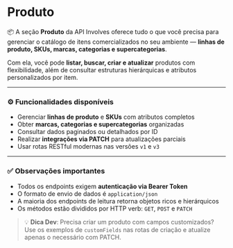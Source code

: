 # Produto

📦 A seção **Produto** da API Involves oferece tudo o que você precisa para gerenciar o catálogo de itens comercializados no seu ambiente — **linhas de produto, SKUs, marcas, categorias e supercategorias**.

Com ela, você pode **listar, buscar, criar e atualizar** produtos com flexibilidade, além de consultar estruturas hierárquicas e atributos personalizados por item.

***

### ⚙️ Funcionalidades disponíveis

* Gerenciar **linhas de produto** e **SKUs** com atributos completos
* Obter **marcas, categorias e supercategorias** organizadas
* Consultar dados paginados ou detalhados por ID
* Realizar **integrações via PATCH** para atualizações parciais
* Usar rotas RESTful modernas nas versões `v1` e `v3`

***

### ✅ Observações importantes

* Todos os endpoints exigem **autenticação via Bearer Token**
* O formato de envio de dados é `application/json`
* A maioria dos endpoints de leitura retorna objetos ricos e hierárquicos
* Os métodos estão divididos por HTTP verb: `GET`, `POST` e `PATCH`

> 💡 **Dica Dev**: Precisa criar um produto com campos customizados? Use os exemplos de `customFields` nas rotas de criação e atualize apenas o necessário com PATCH.

